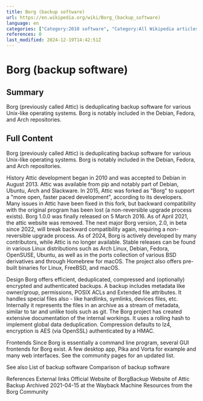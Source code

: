 ```yaml
---
title: Borg (backup software)
url: https://en.wikipedia.org/wiki/Borg_(backup_software)
language: en
categories: ["Category:2010 software", "Category:All Wikipedia articles written in American English", "Category:All articles with dead external links", "Category:Articles with dead external links from November 2021", "Category:Articles with short description", "Category:Backup software for Linux", "Category:Free backup software", "Category:Python (programming language) software", "Category:Short description is different from Wikidata", "Category:Software using the BSD license", "Category:Use American English from January 2023", "Category:Webarchive template wayback links"]
references: 0
last_modified: 2024-12-19T14:42:51Z
---
```


# Borg (backup software)

## Summary

Borg (previously called Attic) is deduplicating backup software for various Unix-like operating systems. Borg is notably included in the Debian, Fedora, and Arch repositories.

## Full Content

Borg (previously called Attic) is deduplicating backup software for various Unix-like operating systems. Borg is notably included in the Debian, Fedora, and Arch repositories.

History
Attic development began in 2010 and was accepted to Debian in August 2013. Attic was available from pip and notably part of Debian, Ubuntu, Arch and Slackware.
In 2015, Attic was forked as "Borg" to support a "more open, faster paced development", according to its developers. Many issues in Attic have been fixed in this fork, but backward compatibility with the original program has been lost (a non-reversible upgrade process exists). Borg 1.0.0 was finally released on 5 March 2016.
As of April 2021, the attic website was removed.
The next major Borg version, 2.0, in beta since 2022, will break backward compatibility again, requiring a non-reversible upgrade process.
As of 2024, Borg is actively developed by many contributors, while Attic is no longer available. Stable releases can be found in various Linux distributions such as Arch Linux, Debian, Fedora, OpenSUSE, Ubuntu, as well as in the ports collection of various BSD derivatives and through Homebrew for macOS. The project also offers pre-built binaries for Linux, FreeBSD, and macOS.

Design
Borg offers efficient, deduplicated, compressed and (optionally) encrypted and authenticated backups.
A backup includes metadata like owner/group, permissions, POSIX ACLs and Extended file attributes.
It handles special files also - like hardlinks, symlinks, devices files, etc. Internally it represents the files in an archive as a stream of metadata, similar to tar and unlike tools such as git. The Borg project has created extensive documentation of the internal workings.
It uses a rolling hash to implement global data deduplication.
Compression defaults to lz4, encryption is AES (via OpenSSL) authenticated by a HMAC.

Frontends
Since Borg is essentially a command line program, several GUI frontends for Borg exist. A few desktop app, Pika and Vorta for example and many web interfaces. See the community pages for an updated list.

See also
List of backup software
Comparison of backup software

References
External links
Official Website of BorgBackup
Website of Attic Backup Archived 2021-04-15 at the Wayback Machine
Resources from the Borg Community
